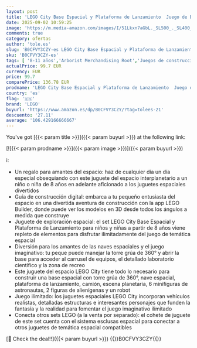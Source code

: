 ```yaml
---
layout: post
title: 'LEGO City Base Espacial y Plataforma de Lanzamiento  Juego de Exploración Planetaria  Regalo para Niños y Niñas de 8 Años o Más  6 Minifiguras  Robot de Juguete y 2 Figuras de Acción de Aliens 60434'
date: 2025-09-02 10:59:25
image: 'https://m.media-amazon.com/images/I/51Lkxn7aGbL._SL500_._SL400_.jpg'
comments: true
category: ofertas
author: 'tole.es'
slug: 'B0CFVY3CZY-es LEGO City Base Espacial y Plataforma de Lanzamiento Juego...'
sku: 'B0CFVY3CZY-es'
tags: [ '8-11 años','Arborist Merchandising Root','Juegos de construcción para niños','Juguetes','Juguetes y juegos','Juguetes y juegos de aprendizaje y educación','LEGO2','Lego','Montessori','STEM','Self Service','Sets de construcción','Special Features Stores','Top brands in Toys','b6d17eda-2c26-45ed-a098-453a9f96e839_0','b6d17eda-2c26-45ed-a098-453a9f96e839_101','b6d17eda-2c26-45ed-a098-453a9f96e839_2101','b6d17eda-2c26-45ed-a098-453a9f96e839_6301','b6d17eda-2c26-45ed-a098-453a9f96e839_6401','b6d17eda-2c26-45ed-a098-453a9f96e839_901','lego','🇪🇸', ]
actualPrice: 99.7 EUR
currency: EUR
price: 99.7
comparePrice: 136.78 EUR
prodname: 'LEGO City Base Espacial y Plataforma de Lanzamiento  Juego de Exploración Planetaria  Regalo para Niños y Niñas de 8 Años o Más  6 Minifiguras  Robot de Juguete y 2 Figuras de Acción de Aliens 60434'
country: 'es'
flag: '🇪🇸'
brand: 'LEGO'
buyurl: 'https://www.amazon.es/dp/B0CFVY3CZY/?tag=tolees-21'
descuento: '27.11'
average: '106.429166666667'
---
```


You've got [{{< param title >}}]({{< param buyurl >}}) at the following link:

[![{{< param prodname >}}]({{< param image >}})]({{< param buyurl >}})

ℹ️:

- Un regalo para amantes del espacio: haz de cualquier día un día especial obsequiando con este juguete del espacio interplanetario a un niño o niña de 8 años en adelante aficionado a los juguetes espaciales divertidos
- Guía de construcción digital: embarca a tu pequeño entusiasta del espacio en una divertida aventura de construcción con la app LEGO Builder, donde puede ver los modelos en 3D desde todos los ángulos a medida que construye
- Juguete de exploración espacial: el set LEGO City Base Espacial y Plataforma de Lanzamiento para niños y niñas a partir de 8 años viene repleto de elementos para disfrutar ilimitadamente del juego de temática espacial
- Diversión para los amantes de las naves espaciales y el juego imaginativo: tu peque puede manejar la torre grúa de 360° y abrir la base para acceder al carrusel de equipos, el detallado laboratorio científico y la zona de recreo
- Este juguete del espacio LEGO City tiene todo lo necesario para construir una base espacial con torre grúa de 360°, nave espacial, plataforma de lanzamiento, camión, escena planetaria, 6 minifiguras de astronautas, 2 figuras de alienígenas y un robot
- Juego ilimitado: los juguetes espaciales LEGO City incorporan vehículos realistas, detalladas estructuras e interesantes personajes que funden la fantasía y la realidad para fomentar el juego imaginativo ilimitado
- Conecta otros sets LEGO (a la venta por separado): el cohete de juguete de este set cuenta con el sistema esclusas espacial para conectar a otros juguetes de temática espacial compatibles

[🛒 Check the deal!!]({{< param buyurl >}})
{{<world>}}B0CFVY3CZY{{</world>}}
